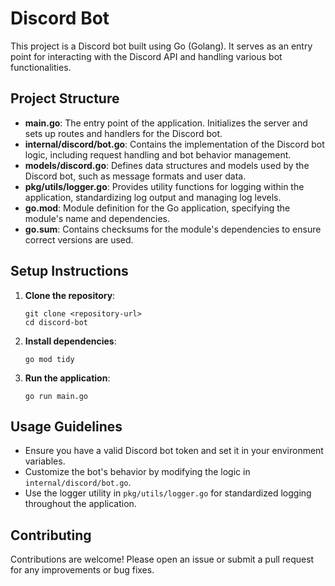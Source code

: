 # Discord Bot

This project is a Discord bot built using Go (Golang). It serves as an entry point for interacting with the Discord API and handling various bot functionalities.

## Project Structure

- **main.go**: The entry point of the application. Initializes the server and sets up routes and handlers for the Discord bot.
- **internal/discord/bot.go**: Contains the implementation of the Discord bot logic, including request handling and bot behavior management.
- **models/discord.go**: Defines data structures and models used by the Discord bot, such as message formats and user data.
- **pkg/utils/logger.go**: Provides utility functions for logging within the application, standardizing log output and managing log levels.
- **go.mod**: Module definition for the Go application, specifying the module's name and dependencies.
- **go.sum**: Contains checksums for the module's dependencies to ensure correct versions are used.

## Setup Instructions

1. **Clone the repository**:
   ```
   git clone <repository-url>
   cd discord-bot
   ```

2. **Install dependencies**:
   ```
   go mod tidy
   ```

3. **Run the application**:
   ```
   go run main.go
   ```

## Usage Guidelines

- Ensure you have a valid Discord bot token and set it in your environment variables.
- Customize the bot's behavior by modifying the logic in `internal/discord/bot.go`.
- Use the logger utility in `pkg/utils/logger.go` for standardized logging throughout the application.

## Contributing

Contributions are welcome! Please open an issue or submit a pull request for any improvements or bug fixes.